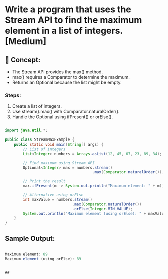 # Write a program that uses the Stream API to find the maximum element in a list of integers. [Medium]

## 🔹 Concept:
- The Stream API provides the max() method.
- max() requires a Comparator to determine the maximum.
- Returns an Optional<T> because the list might be empty.

### Steps:
1. Create a list of integers.
2. Use stream().max() with Comparator.naturalOrder().
3. Handle the Optional using ifPresent() or orElse().

```java

import java.util.*;

public class StreamMaxExample {
    public static void main(String[] args) {
        // List of integers
        List<Integer> numbers = Arrays.asList(12, 45, 67, 23, 89, 34);

        // Find maximum using Stream API
        Optional<Integer> max = numbers.stream()
                                       .max(Comparator.naturalOrder());

        // Print the result
        max.ifPresent(m -> System.out.println("Maximum element: " + m));

        // Alternative using orElse
        int maxValue = numbers.stream()
                              .max(Comparator.naturalOrder())
                              .orElse(Integer.MIN_VALUE);
        System.out.println("Maximum element (using orElse): " + maxValue);
    }
}

```

## Sample Output:

```java

Maximum element: 89
Maximum element (using orElse): 89 

```

```

## 
